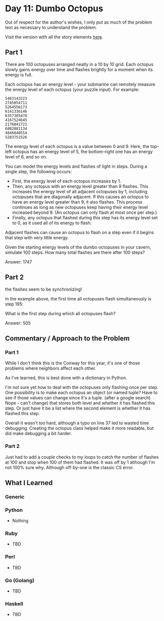 # Day 11: Dumbo Octopus

Out of respect for the author's wishes, I only put as much of the problem text as necessary to understand the problem.

Visit the version with all the story elements [here](https://adventofcode.com/2021/day/11).

## Part 1
There are 100 octopuses arranged neatly in a 10 by 10 grid. Each octopus slowly gains energy over time and flashes brightly for a moment when its energy is full.

Each octopus has an energy level - your submarine can remotely measure the energy level of each octopus (your puzzle input). For example:

    5483143223
    2745854711
    5264556173
    6141336146
    6357385478
    4167524645
    2176841721
    6882881134
    4846848554
    5283751526

The energy level of each octopus is a value between 0 and 9. Here, the top-left octopus has an energy level of 5, the bottom-right one has an energy level of 6, and so on.

You can model the energy levels and flashes of light in steps. During a single step, the following occurs:

- First, the energy level of each octopus increases by 1.
- Then, any octopus with an energy level greater than 9 flashes. This increases the energy level of all adjacent octopuses by 1, including octopuses that are diagonally adjacent. If this causes an octopus to have an energy level greater than 9, it also flashes. This process continues as long as new octopuses keep having their energy level increased beyond 9. (An octopus can only flash at most once per step.)
- Finally, any octopus that flashed during this step has its energy level set to 0, as it used all of its energy to flash.

Adjacent flashes can cause an octopus to flash on a step even if it begins that step with very little energy.

Given the starting energy levels of the dumbo octopuses in your cavern, simulate 100 steps. How many total flashes are there after 100 steps?

Answer: 1747

## Part 2
the flashes seem to be synchronizing!

In the example above, the first time all octopuses flash simultaneously is step 195:

 What is the first step during which all octopuses flash?

Answer: 505

## Commentary / Approach to the Problem
### Part 1
While I don't think this is the Conway for this year, it's one of those problems where neighbors affect each other. 

As I've learned, this is best done with a dictionary in Python. 

I'm not sure yet how to deal with the octopuses only flashing once per step. One possibility is to make each octopus an object (or named tuple? Have to see if those values can change since it's a tuple. (after a google search) Nope - can't change) that stores both level and whether it has flashed this step. Or just have it be a list where the second element is whether it has flashed this step. 

Overall it wasn't too hard, although a typo on line 37 led to wasted time debugging. Creating the octopus class helped make it more readable, but did make debugging a bit harder.

### Part 2
Just had to add a couple checks to my loops to catch the number of flashes at 100 and stop when 100 of them had flashed. It was off by 1 although I'm not 100% sure why. Although off-by-one is the classic CS error.

## What I Learned

### Generic

### Python
- Nothing
### Ruby
- TBD
### Perl
- TBD
### Go (Golang)
- TBD
### Haskell
- TBD